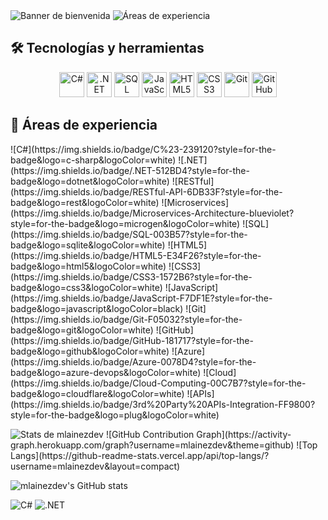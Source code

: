   <picture>
    <source srcset="https://res.cloudinary.com/dmydsvqhk/image/upload/v1748145712/banner_noche_bi2fky.png" media="(prefers-color-scheme: dark)">
    <source srcset="https://res.cloudinary.com/dmydsvqhk/image/upload/v1748145712/BANNER_DIA_pi3td7.png" media="(prefers-color-scheme: light)">
    <img src="https://res.cloudinary.com/dmydsvqhk/image/upload/v1748145712/BANNER_DIA_pi3td7.png" alt="Banner de bienvenida">
  </picture>

  <picture>
    <source srcset="https://res.cloudinary.com/dmydsvqhk/image/upload/v1748219495/Areas_noche_recorte_crg7jv.png" media="(prefers-color-scheme: dark)">
    <source srcset="https://res.cloudinary.com/dmydsvqhk/image/upload/v1748219495/Areas_dia_Recorte_gkx19g.png" media="(prefers-color-scheme: light)">
    <img src="https://res.cloudinary.com/dmydsvqhk/image/upload/v1748219495/Areas_dia_Recorte_gkx19g.png" alt="Áreas de experiencia">
  </picture>

## 🛠️ Tecnologías y herramientas

<p align="center">
  <img src="https://cdn.jsdelivr.net/gh/devicons/devicon/icons/csharp/csharp-original.svg" alt="C#" height="40" />
  <img src="https://cdn.jsdelivr.net/gh/devicons/devicon/icons/dot-net/dot-net-original.svg" alt=".NET" height="40" />
  <img src="https://cdn.jsdelivr.net/gh/devicons/devicon/icons/sqlite/sqlite-original.svg" alt="SQL" height="40" />
  <img src="https://cdn.jsdelivr.net/gh/devicons/devicon/icons/javascript/javascript-original.svg" alt="JavaScript" height="40" />
  <img src="https://cdn.jsdelivr.net/gh/devicons/devicon/icons/html5/html5-original.svg" alt="HTML5" height="40" />
  <img src="https://cdn.jsdelivr.net/gh/devicons/devicon/icons/css3/css3-original.svg" alt="CSS3" height="40" />
  <img src="https://cdn.jsdelivr.net/gh/devicons/devicon/icons/git/git-original.svg" alt="Git" height="40" />
  <img src="https://cdn.jsdelivr.net/gh/devicons/devicon/icons/github/github-original.svg" alt="GitHub" height="40" />
</p>

## 🚀 Áreas de experiencia

<p align="left">
  <!-- Backend -->
  ![C#](https://img.shields.io/badge/C%23-239120?style=for-the-badge&logo=c-sharp&logoColor=white)
  ![.NET](https://img.shields.io/badge/.NET-512BD4?style=for-the-badge&logo=dotnet&logoColor=white)
  <!-- APIs -->
  ![RESTful](https://img.shields.io/badge/RESTful-API-6DB33F?style=for-the-badge&logo=rest&logoColor=white)
  <!-- Microservicios -->
  ![Microservices](https://img.shields.io/badge/Microservices-Architecture-blueviolet?style=for-the-badge&logo=microgen&logoColor=white)
  <!-- SQL -->
  ![SQL](https://img.shields.io/badge/SQL-003B57?style=for-the-badge&logo=sqlite&logoColor=white)
  <!-- Web -->
  ![HTML5](https://img.shields.io/badge/HTML5-E34F26?style=for-the-badge&logo=html5&logoColor=white)
  ![CSS3](https://img.shields.io/badge/CSS3-1572B6?style=for-the-badge&logo=css3&logoColor=white)
  ![JavaScript](https://img.shields.io/badge/JavaScript-F7DF1E?style=for-the-badge&logo=javascript&logoColor=black)
  <!-- Git y GitHub -->
  ![Git](https://img.shields.io/badge/Git-F05032?style=for-the-badge&logo=git&logoColor=white)
  ![GitHub](https://img.shields.io/badge/GitHub-181717?style=for-the-badge&logo=github&logoColor=white)
  <!-- Azure y nube -->
  ![Azure](https://img.shields.io/badge/Azure-0078D4?style=for-the-badge&logo=azure-devops&logoColor=white)
  ![Cloud](https://img.shields.io/badge/Cloud-Computing-00C7B7?style=for-the-badge&logo=cloudflare&logoColor=white)
  <!-- APIs externas -->
  ![APIs](https://img.shields.io/badge/3rd%20Party%20APIs-Integration-FF9800?style=for-the-badge&logo=plug&logoColor=white)
</p>

<picture>
  <source srcset="https://github-readme-stats.vercel.app/api?username=mlainezdev&theme=dark" media="(prefers-color-scheme: dark)" />
  <source srcset="https://github-readme-stats.vercel.app/api?username=mlainezdev&theme=default" media="(prefers-color-scheme: light)" />
  <img src="https://github-readme-stats.vercel.app/api?username=mlainezdev&theme=default" alt="Stats de mlainezdev" />
</picture>
![GitHub Contribution Graph](https://activity-graph.herokuapp.com/graph?username=mlainezdev&theme=github)
![Top Langs](https://github-readme-stats.vercel.app/api/top-langs/?username=mlainezdev&layout=compact)

![mlainezdev's GitHub stats](https://github-readme-stats.vercel.app/api?username=mlainezdev&show_icons=true&theme=radical)

![C#](https://img.shields.io/badge/C%23-239120?style=for-the-badge&logo=c-sharp&logoColor=white)
![.NET](https://img.shields.io/badge/.NET-512BD4?style=for-the-badge&logo=dotnet&logoColor=white)
<!--
**mlainezdev/mlainezdev** is a ✨ _special_ ✨ repository because its `README.md` (this file) appears on your GitHub profile.

Here are some ideas to get you started:

- 🔭 I’m currently working on ...
- 🌱 I’m currently learning ...
- 👯 I’m looking to collaborate on ...
- 🤔 I’m looking for help with ...
- 💬 Ask me about ...
- 📫 How to reach me: ...
- 😄 Pronouns: ...
- ⚡ Fun fact: ...
-->
